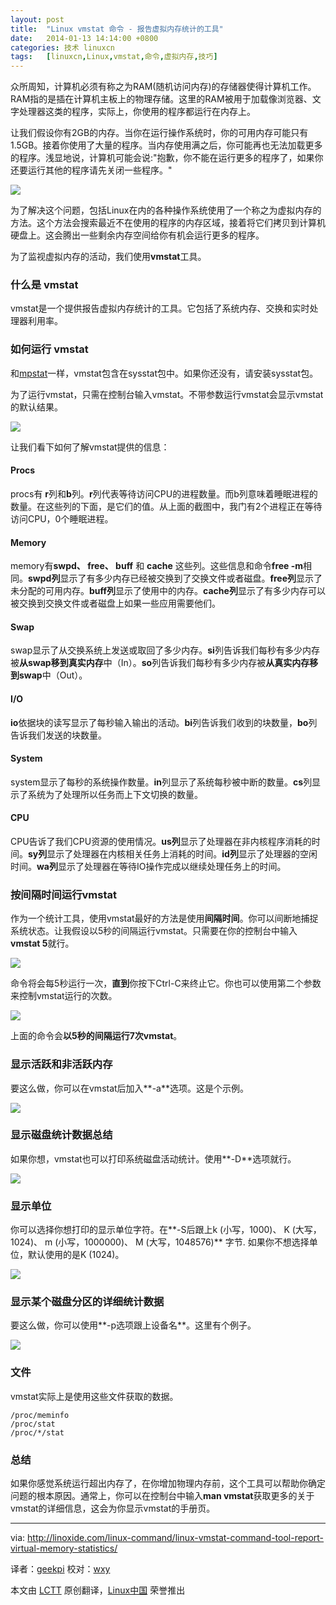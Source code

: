 ```yaml
---
layout: post
title:	"Linux vmstat 命令 - 报告虚拟内存统计的工具"
date:	2014-01-13 14:14:00 +0800 
categories:	技术 linuxcn 
tags:	[linuxcn,Linux,vmstat,命令,虚拟内存,技巧]
---
```



众所周知，计算机必须有称之为RAM(随机访问内存)的存储器使得计算机工作。RAM指的是插在计算机主板上的物理存储。这里的RAM被用于加载像浏览器、文字处理器这类的程序，实际上，你使用的程序都运行在内存上。


让我们假设你有2GB的内存。当你在运行操作系统时，你的可用内存可能只有1.5GB。接着你使用了大量的程序。当内存使用满之后，你可能再也无法加载更多的程序。浅显地说，计算机可能会说:"抱歉，你不能在运行更多的程序了，如果你还要运行其他的程序请先关闭一些程序。"


![](/Asserts/Images//attachment/album/201401/13/1404576r22r32223366ze6.png)


为了解决这个问题，包括Linux在内的各种操作系统使用了一个称之为虚拟内存的方法。这个方法会搜索最近不在使用的程序的内存区域，接着将它们拷贝到计算机硬盘上。这会腾出一些剩余内存空间给你有机会运行更多的程序。


为了监视虚拟内存的活动，我们使用**vmstat**工具。


### 什么是 vmstat


vmstat是一个提供报告虚拟内存统计的工具。它包括了系统内存、交换和实时处理器利用率。


### 如何运行 vmstat


和[mpstat](http://linoxide.com/linux-command/linux-mpstat-command/)一样，vmstat包含在sysstat包中。如果你还没有，请安装sysstat包。


为了运行vmstat，只需在控制台输入vmstat。不带参数运行vmstat会显示vmstat的默认结果。


![](/Asserts/Images//attachment/album/201401/13/140519pongizggqyccqadi.png)


让我们看下如何了解vmstat提供的信息：


#### Procs


procs有 **r**列和**b**列。**r**列代表等待访问CPU的进程数量。而b列意味着睡眠进程的数量。在这些列的下面，是它们的值。从上面的截图中，我门有2个进程正在等待访问CPU，0个睡眠进程。


#### Memory


memory有**swpd、 free、 buff** 和 **cache** 这些列。这些信息和命令**free -m**相同。**swpd列**显示了有多少内存已经被交换到了交换文件或者磁盘。**free列**显示了未分配的可用内存。**buff列**显示了使用中的内存。**cache列**显示了有多少内存可以被交换到交换文件或者磁盘上如果一些应用需要他们。


#### Swap


swap显示了从交换系统上发送或取回了多少内存。**si**列告诉我们每秒有多少内存被**从swap移到真实内存**中（In）。**so**列告诉我们每秒有多少内存被**从真实内存移到swap**中（Out）。


#### I/O


**io**依据块的读写显示了每秒输入输出的活动。**bi**列告诉我们收到的块数量，**bo**列告诉我们发送的块数量。


#### System


system显示了每秒的系统操作数量。**in**列显示了系统每秒被中断的数量。**cs**列显示了系统为了处理所以任务而上下文切换的数量。


#### CPU


CPU告诉了我们CPU资源的使用情况。**us列**显示了处理器在非内核程序消耗的时间。**sy列**显示了处理器在内核相关任务上消耗的时间。**id列**显示了处理器的空闲时间。**wa列**显示了处理器在等待IO操作完成以继续处理任务上的时间。


### 按间隔时间运行vmstat


作为一个统计工具，使用vmstat最好的方法是使用**间隔时间**。你可以间断地捕捉系统状态。让我假设以5秒的间隔运行vmstat。只需要在你的控制台中输入**vmstat 5**就行。


![](/Asserts/Images//attachment/album/201401/13/140521q0fuu2fhte20b0oe.png)


命令将会每5秒运行一次，**直到**你按下Ctrl-C来终止它。你也可以使用第二个参数来控制vmstat运行的次数。


![](/Asserts/Images//attachment/album/201401/13/1405228vnod5bqn97f9nds.png)


上面的命令会**以5秒的间隔运行7次vmstat**。


### 显示活跃和非活跃内存


要这么做，你可以在vmstat后加入**-a**选项。这是个示例。


![](/Asserts/Images//attachment/album/201401/13/140523qj84qq20q0seqqqq.png)


### 显示磁盘统计数据总结


如果你想，vmstat也可以打印系统磁盘活动统计。使用**-D**选项就行。


![](/Asserts/Images//attachment/album/201401/13/140526d3d3dtfdkss3gibs.png)


### 显示单位


你可以选择你想打印的显示单位字符。在**-S后跟上k (小写，1000)、 K (大写，1024)、 m (小写，1000000)、 M (大写，1048576)** 字节. 如果你不想选择单位，默认使用的是K (1024)。


![](/Asserts/Images//attachment/album/201401/13/140528z5393g5o9r56uonu.png)


### 显示某个磁盘分区的详细统计数据


要这么做，你可以使用**-p选项跟上设备名**。这里有个例子。


![](/Asserts/Images//attachment/album/201401/13/140529zsrjc6n2fsrwfxfq.png)


### 文件


vmstat实际上是使用这些文件获取的数据。



```
/proc/meminfo
/proc/stat
/proc/*/stat 

```

### 总结


如果你感觉系统运行超出内存了，在你增加物理内存前，这个工具可以帮助你确定问题的根本原因。通常上，你可以在控制台中输入**man vmstat**获取更多的关于vmstat的详细信息，这会为你显示vmstat的手册页。




---


via: <http://linoxide.com/linux-command/linux-vmstat-command-tool-report-virtual-memory-statistics/>


译者：[geekpi](https://github.com/geekpi) 校对：[wxy](https://github.com/wxy)


本文由 [LCTT](https://github.com/LCTT/TranslateProject) 原创翻译，[Linux中国](http://linux.cn/) 荣誉推出
